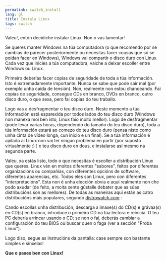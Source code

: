 ```yaml
---
permalink: switch_install
lang: gl
title: Instala Linux
tags: switch
---
```


Valeu!, entón decidiche instalar Linux. Non o vas lamentar!

Se queres manter Windows na túa computadora (o que recomendo por se cambias de parecer posteriormente ou necesitas facer cousas que só se poidan facer en Windows), Windows vai compartir o disco duro con Linux. Cada vez que inicies a túa computadora, vaiche a deixar escoller entre Windows ou Linux.

Primeiro deberías facer copias de seguridade de toda a túa información. Isto é extremadamente importante. Nunca se sabe que pode saír mal (por exemplo unha caída de tensión). Non, realmente non estou chanceando. Fai copias de seguridade, consegue CDs en branco, DVDs en branco, outro disco duro, o que sexa, pero fai copias do teu traballo.

Logo vas a desfragmentar o teu disco duro. Neste momento a túa información está esparexida por todos lados do teu disco duro (Windows non manexa moi ben isto, Linux faio moito mellor). Logo de desfragmentar (pode levar varias horas, dependendo do tamaño do teu disco duro), toda a túa información estará ao comezo do teu disco duro (pensa nisto como unha cinta de vídeo longa, cun inicio e un final). Se a túa información é apilada aí Linux non vai ter ningún problema en partir (por suposto virtualmente :) ) o teu disco duro en dous, e instalarse así mesmo na segunda parte.

Valeu, xa estás listo, todo o que necesitas é escoller a distribución Linux que queres. Linux vén en moitos diferentes "sabores", feitos por diferentes organizacións ou compañías, con diferentes opcións de software, diferentes aparencias, etc. Todos eles son Linux, pero con diferentes "interpretacións". Esta non é unha elección obvia e aquí realmente non che podo axudar (de feito, a moita xente gústalle debater que as súas distribucións son as mellores). De todas as maneiras aquí están as catro distribucións máis populares, segundo <a href="http://www.distrowatch.com/index.php?language=ES">distrowatch.com</a> :

<? make_distros_table() ?>

Cando escollas unha distribución, descarga a imaxe(s) do CD(s) e grávaa(s) en CD(s) en branco, introduce o primeiro CD na túa lectora e reinicia. O teu PC debería arrincar usando o CD; se non o fai, deberás cambiar a configuración do teu BIOS ou buscar quen o faga (ver a sección "Proba Linux").

Logo diso, segue as instrucións da pantalla: case sempre son bastante simples e sinxelas!

<b>Que o pases ben con Linux!</b>


